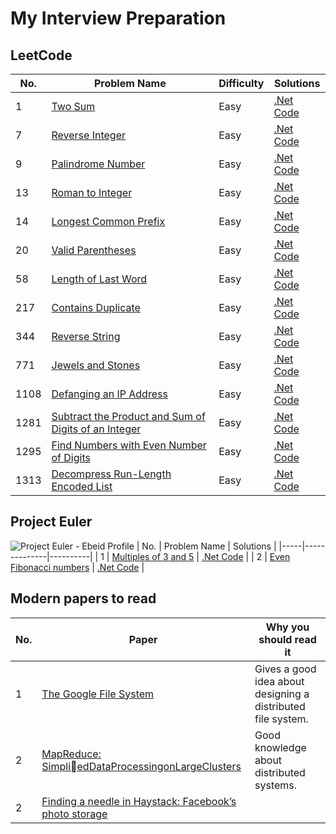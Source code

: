 # My Interview Preparation 
## LeetCode
| No. | Problem Name | Difficulty | Solutions |
|-----|--------------|------------|----------|
| 1 | [Two Sum](https://leetcode.com/problems/two-sum/) | Easy | [.Net Code](LeetCode/dotnet/0001) |
| 7 | [Reverse Integer](https://leetcode.com/problems/reverse-integer) | Easy | [.Net Code](LeetCode/dotnet/0007) |
| 9 | [Palindrome Number](https://leetcode.com/problems/palindrome-number) | Easy | [.Net Code](LeetCode/dotnet/0009) |
| 13 | [Roman to Integer](https://leetcode.com/problems/roman-to-integer) | Easy | [.Net Code](LeetCode/dotnet/0013) |
| 14 | [Longest Common Prefix](https://leetcode.com/problems/longest-common-prefix) | Easy | [.Net Code](LeetCode/dotnet/0014) |
| 20 | [Valid Parentheses](https://leetcode.com/problems/valid-parentheses) | Easy | [.Net Code](LeetCode/dotnet/0020) |
| 58 | [Length of Last Word](https://leetcode.com/problems/length-of-last-word) | Easy | [.Net Code](LeetCode/dotnet/0058) |
| 217 | [Contains Duplicate](https://leetcode.com/problems/contains-duplicate) | Easy | [.Net Code](LeetCode/dotnet/0217) |
| 344 | [Reverse String](https://leetcode.com/problems/reverse-string) | Easy | [.Net Code](LeetCode/dotnet/0344) |
| 771 | [Jewels and Stones](https://leetcode.com/problems/jewels-and-stones) | Easy | [.Net Code](LeetCode/dotnet/0771) |
| 1108 | [Defanging an IP Address](https://leetcode.com/problems/defanging-an-ip-address) | Easy | [.Net Code](LeetCode/dotnet/1108) |
| 1281 | [Subtract the Product and Sum of Digits of an Integer](https://leetcode.com/problems/subtract-the-product-and-sum-of-digits-of-an-integer) | Easy | [.Net Code](LeetCode/dotnet/1281) |
| 1295 | [Find Numbers with Even Number of Digits](https://leetcode.com/problems/find-numbers-with-even-number-of-digits) | Easy | [.Net Code](LeetCode/dotnet/1295) |
| 1313 | [Decompress Run-Length Encoded List](https://leetcode.com/problems/decompress-run-length-encoded-list) | Easy | [.Net Code](LeetCode/dotnet/1313) |

## Project Euler
![Project Euler - Ebeid Profile](https://projecteuler.net/profile/ebeid.png "Project Euler - Ebeid Profile")
| No. | Problem Name | Solutions |
|-----|--------------|----------|
| 1 | [Multiples of 3 and 5](https://projecteuler.net/problem=1) | [.Net Code](Euler/dotnet/0001) |
| 2 | [Even Fibonacci numbers](https://projecteuler.net/problem=2) | [.Net Code](Euler/dotnet/0002) |

## Modern papers to read
| No. | Paper | Why you should read it |
|-----|--------------|----------|
| 1 | [The Google File System](https://static.googleusercontent.com/media/research.google.com/en//archive/gfs-sosp2003.pdf) |Gives a good idea about designing a distributed file system.|
| 2 | [MapReduce: SimpliedDataProcessingonLargeClusters](https://static.googleusercontent.com/media/research.google.com/en//archive/mapreduce-osdi04.pdf)| Good knowledge about distributed systems.|
| 2 | [Finding a needle in Haystack: Facebook’s photo storage](https://research.fb.com/publications/finding-a-needle-in-haystack-facebooks-photo-storage/)| |